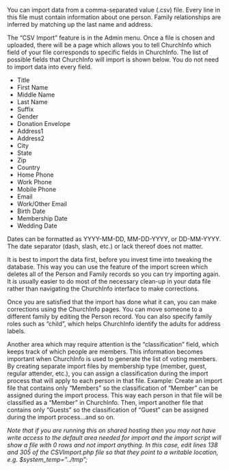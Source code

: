 You can import data from a comma-separated value (.csv) file. Every line in this file must contain information about one person. Family relationships are inferred by matching up the last name and address.

The “CSV Import” feature is in the Admin menu. Once a file is chosen and uploaded, there will be a page which allows you to tell ChurchInfo which field of your file corresponds to specific fields in ChurchInfo. The list of possible fields that ChurchInfo will import is shown below. You do not need to import data into every field.

- Title
- First Name
- Middle Name
- Last Name
- Suffix
- Gender
- Donation Envelope
- Address1
- Address2
- City
- State
- Zip
- Country
- Home Phone
- Work Phone
- Mobile Phone
- Email
- Work/Other Email
- Birth Date
- Membership Date
- Wedding Date

Dates can be formatted as YYYY-MM-DD, MM-DD-YYYY, or DD-MM-YYYY. The date separator (dash, slash, etc.) or lack thereof does not matter.

It is best to import the data first, before you invest time into tweaking the database. This way you can use the feature of the import screen which deletes all of the Person and Family records so you can try importing again. It is usually easier to do most of the necessary clean-up in your data file rather than navigating the ChurchInfo interface to make corrections.

Once you are satisfied that the import has done what it can, you can make corrections using the ChurchInfo pages. You can move someone to a different family by editing the Person record. You can also specify family roles such as “child”, which helps ChurchInfo identify the adults for address labels.

Another area which may require attention is the “classification” field, which keeps track of which people are members. This information becomes important when ChurchInfo is used to generate the list of voting members. By creating separate import files by membership type (member, guest, regular attender, etc.), you can assign a classification during the import process that will apply to each person in that file. Example: Create an import file that contains only “Members” so the classification of “Member” can be assigned during the import process. This way each person in that file will be classified as a “Member” in ChurchInfo. Then, import another file that contains only “Guests” so the classification of “Guest” can be assigned during the import process…and so on.

*Note that if you are running this on shared hosting then you may not have write access to the default area needed for import and the import script will show a file with 0 rows and not import anything. In this case, edit lines 138 and 305 of the CSVImport.php file so that they point to a writable location, e.g. $system_temp=”../tmp”;*